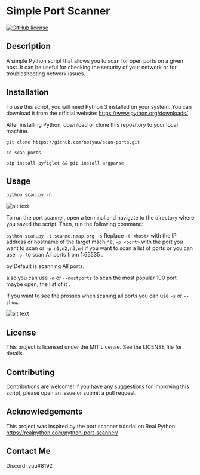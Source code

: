 # Simple Port Scanner

[![GitHub license](https://img.shields.io/github/license/notyuu/scan-ports)](https://github.com/notyuu/scan-ports/blob/main/LICENSE)

## Description

A simple Python script that allows you to scan for open ports on a given host. It can be useful for checking the security of your network or for troubleshooting network issues.

## Installation

To use this script, you will need Python 3 installed on your system. You can download it from the official website: https://www.python.org/downloads/

After installing Python, download or clone this repository to your local machine.

`git clone https://github.com/notyuu/scan-ports.git`

`cd scan-ports`

`pip install pyfiglet && pip install argparse`



## Usage

`python scan.py -h`

![alt text](https://github.com/notyuu/scan-ports/blob/main/screenshot/usage.png)

To run the port scanner, open a terminal and navigate to the directory where you saved the script. Then, run the following command:


`python scan.py -t scanme.nmap.org -s` Replace `-t <host>` with the IP address or hostname of the target machine, `-p <port>` with the port you want to scan or `-p n1,n2,n3,n4` if you want to scan a list of ports or you can use `-p-` to scan All ports from 1:65535 .

by Default is scanning All ports.

also you can use `-m` or `--mostports` to scan the most popular 100 port maybe open, the list of it .

if you want to see the prosses when scaning all ports you can use `-s` or `--show`.



![alt text](https://github.com/notyuu/scan-ports/blob/main/screenshot/scan.png)

## License

This project is licensed under the MIT License. See the LICENSE file for details.

## Contributing

Contributions are welcome! If you have any suggestions for improving this script, please open an issue or submit a pull request.

## Acknowledgements

This project was inspired by the port scanner tutorial on Real Python: https://realpython.com/python-port-scanner/

## Contact Me

Discord: yuu#8192
